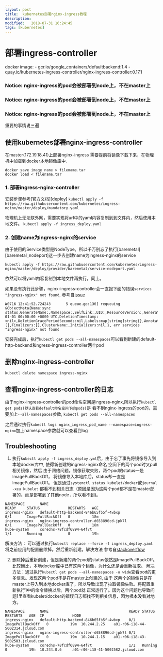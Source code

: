 ```yaml
---
layout: post
title:  kubernetes部署nginx-ingress教程
description: 
modified:   2018-07-31 16:24:45
tags: [kubernetes]
---
```


# 部署ingress-controller

docker image:
	- gcr.io/google_containers/defaultbackend:1.4
	- quay.io/kubernetes-ingress-controller/nginx-ingress-controller:0.17.1

### Notice: nginx-ingress的pod会被部署到node上，不在master上
### Notice: nginx-ingress的pod会被部署到node上，不在master上
### Notice: nginx-ingress的pod会被部署到node上，不在master上
重要的事情说三遍

## 使用kubernetes部署nginx-ingress-controller

在master(172.19.18.41)上部署nginx-ingress
需要提前将镜像下载下来，在物理机中加载到docker本地镜像库中.
```
docker save image_name > filename.tar
docker load < filename.tar
```

### 1. 部署ingress-nginx-controller
安装步骤参考[官方文档][deploy]
`kubectl apply -f https://raw.githubusercontent.com/kubernetes/ingress-nginx/master/deploy/mandatory.yaml`

物理机上无法联外网，需要实现将url中的yaml内容复制到到文件内，然后使用本地文件。
`kubectl apply -f ingress_deploy.yaml`

### 2. 创建name为ingress-nginx的service
由于使用的Service类型是NodeType，所以千万别忘了执行[baremetal][baremetal_nodeport]这一步去创建name为ingress-nginx的service

`kubectl apply -f https://raw.githubusercontent.com/kubernetes/ingress-nginx/master/deploy/provider/baremetal/service-nodeport.yaml`

依然可以将yaml内容复制到本地文件再执行，同上。

如果没有执行此步骤，nginx-ingress-controller会一直报下面的错误`services "ingress-nginx" not found`, 参考自[issue][issue]
```
W0716 12:41:52.724243       5 queue.go:130] requeuing &ObjectMeta{Name:sync status,GenerateName:,Namespace:,SelfLink:,UID:,ResourceVersion:,Generation:0,CreationTimestamp:0001-01-01 00:00:00 +0000 UTC,DeletionTimestamp:<nil>,DeletionGracePeriodSeconds:nil,Labels:map[string]string{},Annotations:map[string]string{},OwnerReferences:[],Finalizers:[],ClusterName:,Initializers:nil,}, err services "ingress-nginx" not found

```

安装完成后，执行`kubectl get pods --all-namespaces`可以看到新建的default-http-backend和ngress-ingress-controller两个pod

## 删除nginx-ingress-controller

`kubectl delete namespace ingress-nginx`


## 查看nginx-ingress-controller的日志

由于nginx-ingress-controller的pod命名空间是ingress-nginx,所以执行`kubectl get pods(默认查看default命名空间下的pods)`是
看不到nginx-ingress的pod的，需要加上`--all-namespaces`参数, `kubectl get pods --all-namespaces`

之后通过执行`kubectl logs nginx_ingress_pod_name --namespace=ingress-nginx`加上namespace参数就可以查看到log




## Troubleshooting
1. 执行`kubectl apply -f ingress_deploy.yml`后，由于忘了事先将镜像导入到本地docker库中, 使得新创建的ingress-nginx命名
空间下的两个pod时又pull相关镜像，然后 由于网络问题，镜像获取失败，两个pod的status一是ImagePullBackOff，
将镜像导入本地库后，status却一直是ImagePullBackOff。 但是通过`systemctl status kubelet/docker`或`journal -xeu kubelet`
都看不到相关日志（原因是因为这两个pod都不是在master部署的，而是部署到了其他node，所以看不到)。

```
NAMESPACE       NAME                                                        READY     STATUS             RESTARTS   AGE
ingress-nginx   default-http-backend-846b65fb5f-4wbxp                       0/1       ImagePullBackOff   0          18m
ingress-nginx   nginx-ingress-controller-d658896cd-jpk7l                    0/1       ImagePullBackOff   0          18m
kube-system     coredns-78fcdf6894-64f7t                                    1/1       Running            0          19h
```

解决方法： 可以通过执行`kubectl replace --force -f ingress_deploy.yaml` 将之前应用的配置删除掉，然后重新创建。解决方法
参考自[stackoverflow][reference]

2. 删除掉后重新创建，但是新建的两个pod的status依然是ImagePullBackOff。
比较懵比，本地docker库中已有这两个镜像，为什么还是会重新拉取。
解决方法：通过执行`kubectl get pods --all-namespaces -o wide`查看pod的更多信息。发现这两个pod不是在master上创建的, 由于
这两个的镜像只是在master上导入到本地docker库了，所以导致出现了拉取镜像失败。将配置重新执行1中的命令替换以后，两个pod就
正常运行了。因为这个问题也导致问题1里查看kubelet/docker的错误日志都找不到相关信息，因为根本没看对地方。

```
NAMESPACE       NAME                                     READY STATUS             RESTARTS   AGE  IP             NODE
ingress-nginx   default-http-backend-846b65fb5f-4wbxp    0/1   ImagePullBackOff   0          19m  10.244.2.25    a01-r06-i18-44-5002314.jcloud.com
ingress-nginx   nginx-ingress-controller-d658896cd-jpk7l 0/1   ImagePullBackOff   0          19m  10.244.1.15    a01-r06-i18-43-5002583.jcloud.com
kube-system     coredns-78fcdf6894-64f7t                 1/1   Running            0          19h  10.244.0.6     a01-r06-i18-41-5002582.jcloud.com
```

[reference]: https://stackoverflow.com/questions/40259178/how-to-restart-kubernetes-pods
[uninstall]: https://github.com/nginxinc/kubernetes-ingress/blob/master/docs/installation.md
[node_port]: https://kubernetes.github.io/ingress-nginx/deploy/#baremetal
[issue]:https://github.com/kubernetes-incubator/kubespray/issues/3005
